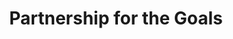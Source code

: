---
type: topic
title: Partnership for the Goals
description: Revitalize strong global partnerships for development
imageSource: https://www.un.org/sustainabledevelopment/wp-content/uploads/2018/05/E_SDG-goals_icons-individual-rgb-17.png
weight: 17
tags: ['peace, love, and happiness']
---